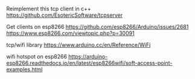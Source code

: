 Reimplement this tcp client in c++
https://github.com/EsotericSoftware/tcpserver

Get clients on esp8266
https://github.com/esp8266/Arduino/issues/2681
https://www.esp8266.com/viewtopic.php?p=30091

tcp/wifi library
https://www.arduino.cc/en/Reference/WiFi

wifi hotspot on esp8266
https://arduino-esp8266.readthedocs.io/en/latest/esp8266wifi/soft-access-point-examples.html

